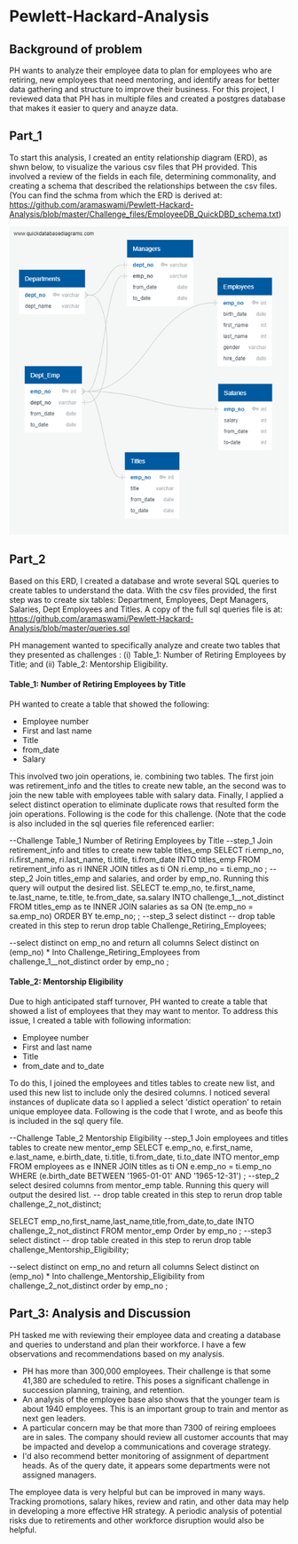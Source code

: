 # Pewlett-Hackard-Analysis

## Background of problem
PH wants to analyze their employee data to plan for employees who are retiring, new employees that need mentoring, and identify areas for better data gathering and structure to improve their business. For this project, I reviewed data that PH has in multiple files and created a postgres database that makes it easier to query and anayze data.

## Part_1
To start this analysis, I created an entity relationship diagram (ERD), as shwn below, to visualize the various csv files that PH provided. This involved a review of the fields in each file, determining commonality, and creating a schema that described the relationships between the csv files. (You can find the schma from which the ERD is derived at: https://github.com/aramaswami/Pewlett-Hackard-Analysis/blob/master/Challenge_files/EmployeeDB_QuickDBD_schema.txt)

  ![](https://github.com/aramaswami/Pewlett-Hackard-Analysis/blob/master/Challenge_files/EmployeeDB%20ERD.png)  
    
    
## Part_2
Based on this ERD, I created a database and wrote several SQL queries to create tables to understand the data. With the csv files provided, the first step was to create six tables: Department, Employees, Dept Managers, Salaries, Dept Employees and Titles. A copy of the full sql queries file is at: https://github.com/aramaswami/Pewlett-Hackard-Analysis/blob/master/queries.sql
  
PH management wanted to specifically analyze and create two tables that they presented as challenges : (i) Table_1: Number of Retiring Employees by Title; and (ii) Table_2: Mentorship Eligibility.
  
#### Table_1: Number of Retiring Employees by Title
PH wanted to create a table that showed the following:  
- Employee number
- First and last name
- Title
- from_date
- Salary

This involved two join operations, ie. combining two tables. The first join was retirement_info and the titles to create new table, an the second was to join the new table with employees table with salary data. Finally, I applied a select distinct operation to eliminate duplicate rows that resulted form the join operations. Following is the code for this challenge. (Note that the code is also included in the sql queries file referenced earlier:
  
--Challenge Table_1 Number of Retiring Employees by Title
--step_1 Join retirement_info and titles to create new table titles_emp 
SELECT ri.emp_no,
	ri.first_name,
	ri.last_name,
	ti.title,
	ti.from_date
INTO titles_emp
FROM retirement_info as ri
INNER JOIN titles as ti
ON ri.emp_no = ti.emp_no
;
--step_2 Join titles_emp and salaries, and order by emp_no. Running this query will output the desired list.
SELECT te.emp_no,
	te.first_name,
	te.last_name,
	te.title,
	te.from_date,
	sa.salary
INTO challenge_1__not_distinct
FROM titles_emp as te
INNER JOIN salaries as sa
ON (te.emp_no = sa.emp_no)
ORDER BY te.emp_no;
;
--step_3 select distinct
-- drop table created in this step to rerun
drop table Challenge_Retiring_Employees;

--select distinct on emp_no and return all columns
Select distinct on (emp_no) *
Into Challenge_Retiring_Employees
from challenge_1__not_distinct
order by emp_no
;
  
  
  
#### Table_2: Mentorship Eligibility
Due to high anticipated staff turnover, PH wanted to create a table that showed a list of employees that they may want to mentor. To address this issue, I created a table with following information:
- Employee number
- First and last name
- Title
- from_date and to_date

To do this, I joined the employees and titles tables to create new list, and used this new list to include only the desired columns. I noticed several instances of duplicate data so I applied a select 'distict operation' to retain unique employee data. Following is the code that I wrote, and as beofe this is included in the sql query file.
  
--Challenge Table_2 Mentorship Eligibility
--step_1 Join employees and titles tables to create new mentor_emp 
SELECT e.emp_no,
	e.first_name,
	e.last_name,
	e.birth_date,
	ti.title,
	ti.from_date,
	ti.to_date
INTO mentor_emp
FROM employees as e
INNER JOIN titles as ti
ON e.emp_no = ti.emp_no
WHERE (e.birth_date BETWEEN '1965-01-01' AND '1965-12-31')
;
--step_2 select desired columns from mentor_emp table. Running this query will output the desired list.
-- drop table created in this step to rerun
drop table challenge_2_not_distinct;

SELECT emp_no,first_name,last_name,title,from_date,to_date
INTO challenge_2_not_distinct
FROM mentor_emp
Order by emp_no
;
--step3 select distinct
-- drop table created in this step to rerun
drop table challenge_Mentorship_Eligibility;

--select distinct on emp_no and return all columns
Select distinct on (emp_no) *
Into challenge_Mentorship_Eligibility
from challenge_2_not_distinct
order by emp_no
;
  
  
## Part_3: Analysis and Discussion
PH tasked me with reviewing their employee data and creating a database and queries to understand and plan their workforce. I have a few observations and recommendations based on my analysis.
- PH has more than 300,000 employees. Their challenge is that some 41,380 are scheduled to retire. This poses a significant challenge in succession planning, training, and retention.
- An analysis of the employee base also shows that the younger team is about 1940 employees. This is an important group to train and mentor as next gen leaders.
- A particular concern may be that more than 7300 of reiring emploees are in sales. The company should review all customer accounts that may be impacted and develop a communications and coverage strategy.
- I'd also recommend better monitoring of assignment of department heads. As of the query date, it appears some departments were not assigned managers.

The employee data is very helpful but can be improved in many ways. Tracking promotions, salary hikes, review and ratin, and other data may help in developing a more effective HR strategy. A periodic analysis of potential risks due to retirements and other workforce disruption would also be helpful.

